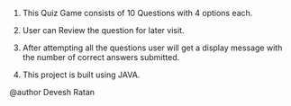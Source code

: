 1) This Quiz Game consists of 10 Questions
with 4 options each.

2) User can Review the question for later visit. 

3) After attempting all the questions user will get a display message with
the number of correct answers submitted. 

4) This project is built using JAVA.

 @author  Devesh Ratan
